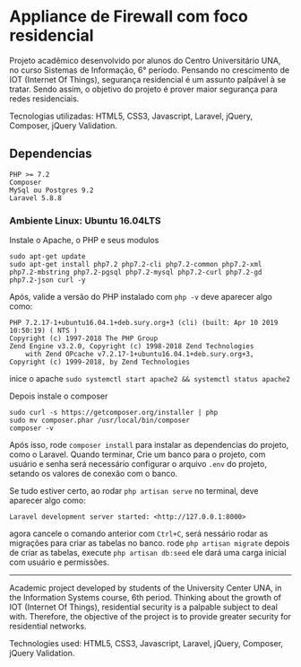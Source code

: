 # Appliance de Firewall com foco residencial

Projeto acadêmico desenvolvido por alunos do Centro Universitário UNA, no curso Sistemas de Informação, 6° período. Pensando no crescimento de IOT (Internet Of Things), segurança residencial é um assunto palpável à se tratar. Sendo assim, o objetivo do projeto é prover maior segurança para redes residenciais.

Tecnologias utilizadas: HTML5, CSS3, Javascript, Laravel, jQuery, Composer, jQuery Validation.
## Dependencias
```
PHP >= 7.2 
Composer
MySql ou Postgres 9.2
Laravel 5.8.8
```
### Ambiente Linux: Ubuntu 16.04LTS
Instale o Apache, o PHP e seus modulos
```
sudo apt-get update
sudo apt-get install php7.2 php7.2-cli php7.2-common php7.2-xml php7.2-mbstring php7.2-pgsql php7.2-mysql php7.2-curl php7.2-gd php7.2-json curl -y
```
Após, valide a versão do PHP instalado com  `php -v`
deve aparecer algo como:
```
PHP 7.2.17-1+ubuntu16.04.1+deb.sury.org+3 (cli) (built: Apr 10 2019 10:50:19) ( NTS )
Copyright (c) 1997-2018 The PHP Group
Zend Engine v3.2.0, Copyright (c) 1998-2018 Zend Technologies
    with Zend OPcache v7.2.17-1+ubuntu16.04.1+deb.sury.org+3, Copyright (c) 1999-2018, by Zend Technologies
```
inice o apache `sudo systemctl start apache2 && systemctl status apache2`

Depois instale o composer
```
sudo curl -s https://getcomposer.org/installer | php
sudo mv composer.phar /usr/local/bin/composer
composer -v
```
Após isso, rode `composer install` para instalar as dependencias do projeto, como o Laravel.
Quando terminar,
Crie um banco para o projeto, com usuário e senha
será necessário configurar o arquivo `.env` do projeto, setando os valores de conexão com o banco.

Se tudo estiver certo, ao rodar `php artisan serve` no terminal, deve aparecer algo como:
```
Laravel development server started: <http://127.0.0.1:8000>
```
agora cancele o comando anterior com `Ctrl+C`, será nessário rodar as migrações para criar as tabelas no banco.
rode `php artisan migrate`
depois de criar as tabelas, execute `php artisan db:seed`
ele dará uma carga inicial com usuário e permissões.

----

Academic project developed by students of the University Center UNA, in the Information Systems course, 6th period. Thinking about the growth of IOT (Internet Of Things), residential security is a palpable subject to deal with. Therefore, the objective of the project is to provide greater security for residential networks.

Technologies used: HTML5, CSS3, Javascript, Laravel, jQuery, Composer, jQuery Validation.